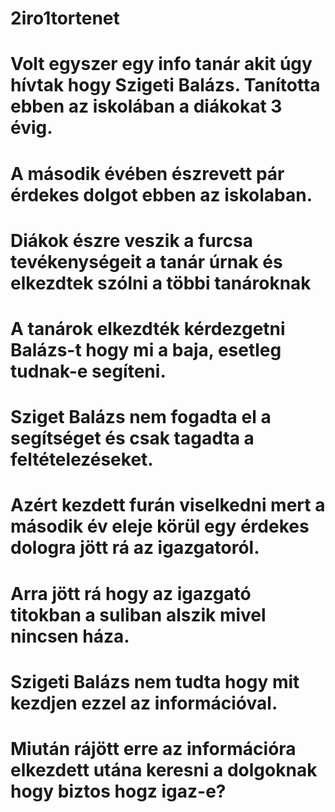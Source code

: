 # 2iro1tortenet

# Volt egyszer egy info tanár akit úgy hívtak hogy Szigeti Balázs. Tanította ebben az iskolában a diákokat 3 évig.

# A második évében észrevett pár érdekes dolgot ebben az iskolaban.

# Diákok észre veszik a furcsa tevékenységeit a tanár úrnak és elkezdtek szólni a többi tanároknak 

# A tanárok elkezdték kérdezgetni Balázs-t hogy mi a baja, esetleg tudnak-e segíteni.

# Sziget Balázs nem fogadta el a segítséget és csak tagadta a feltételezéseket.

# Azért kezdett furán viselkedni mert a második év eleje körül egy érdekes dologra jött rá az igazgatoról.

# Arra jött rá hogy az igazgató titokban a suliban alszik mivel nincsen háza.

# Szigeti Balázs nem tudta hogy mit kezdjen ezzel az információval.

# Miután rájött erre az információra elkezdett utána keresni a dolgoknak hogy biztos hogz igaz-e?